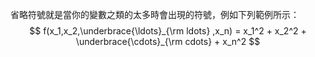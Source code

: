 省略符號就是當你的變數之類的太多時會出現的符號，例如下列範例所示：
$$
f(x_1,x_2,\underbrace{\ldots}_{\rm ldots} ,x_n) = x_1^2 + x_2^2 + \underbrace{\cdots}_{\rm cdots} + x_n^2 
$$
